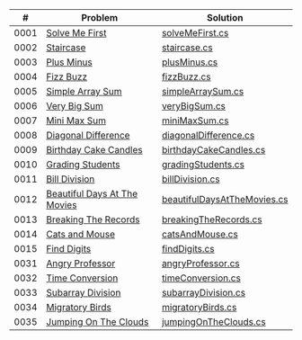 |  #  | Problem       | Solution |
| :-: | ------------- | -------- |
| 0001 | [Solve Me First](https://www.hackerrank.com/challenges/solve-me-first/problem) | [solveMeFirst.cs](./algorithms/01_solveMeFirst/Program.cs) |
| 0002 | [Staircase](https://www.hackerrank.com/challenges/staircase/problem) | [staircase.cs](./algorithms/02_Stair_Case/Program.cs) |
| 0003 | [Plus Minus](https://www.hackerrank.com/challenges/plus-minus/problem) | [plusMinus.cs](./algorithms/03_Plus_Minus/Program.cs) |
| 0004 | [Fizz Buzz](https://www.hackerrank.com/challenges/fizzbuzz/problem) | [fizzBuzz.cs](./algorithms/04_FizzBuzz/Program.cs) |
| 0005 | [Simple Array Sum](https://www.hackerrank.com/challenges/simple-array-sum/problem) | [simpleArraySum.cs](./algorithms/05_Simple_Array_Sum/simpleArraySum.cs) |
| 0006 | [Very Big Sum](https://www.hackerrank.com/challenges/a-very-big-sum/problem) | [veryBigSum.cs](./algorithms/06_Very_Big_Sum/aVeryBigSum.cs) |
| 0007 | [Mini Max Sum](https://www.hackerrank.com/challenges/mini-max-sum/problem) | [miniMaxSum.cs](./algorithms/07_Mini_Max_Sum/miniMaxSum.cs) |
| 0008 | [Diagonal Difference](https://www.hackerrank.com/challenges/diagonal-difference/problem) | [diagonalDifference.cs](./algorithms/08_Diagonal_Difference/diagonalDifference.cs) |
| 0009 | [Birthday Cake Candles](https://www.hackerrank.com/challenges/birthday-cake-candles/problem) | [birthdayCakeCandles.cs](./algorithms/09_Birthday_Cake_Candles/birthdayCakeCandles.cs) |
| 0010 | [Grading Students](https://www.hackerrank.com/challenges/grading/problem) | [gradingStudents.cs](./algorithms/10_Grading_Students/gradingStudents.cs) |
| 0011 | [Bill Division](https://www.hackerrank.com/challenges/bon-appetit/problem) | [billDivision.cs](./algorithms/11_Bill_Division/billDivision.cs) |
| 0012 | [Beautiful Days At The Movies](https://www.hackerrank.com/challenges/beautiful-days-at-the-movies/problem) | [beautifulDaysAtTheMovies.cs](./algorithms/12_Beautiful_Days_at_the_Movies/beautifulDaysAtTheMovies.cs) |
| 0013 | [Breaking The Records](https://www.hackerrank.com/challenges/breaking-best-and-worst-records/problem) | [breakingTheRecords.cs](./algorithms/13_Breaking_The_Records/breakingTheRecords.cs) |
| 0014 | [Cats and Mouse](https://www.hackerrank.com/challenges/cats-and-a-mouse/problem) | [catsAndMouse.cs](./algorithms/14_Cats_And_Mouse/catsAndMouse.cs) |
| 0015 | [Find Digits](https://www.hackerrank.com/challenges/find-digits/problem) | [findDigits.cs](./algorithms/15_Find_Digits/findDigits.cs) |
| 0031 | [Angry Professor](https://www.hackerrank.com/challenges/angry-professor/problem) | [angryProfessor.cs](./algorithms/31_Angry_Professor/angryProfessor.cs) |
| 0032 | [Time Conversion](https://www.hackerrank.com/challenges/time-conversion/problem) | [timeConversion.cs](./algorithms/32_Time_Conversion/timeConversion.cs) |
| 0033 | [Subarray Division](https://www.hackerrank.com/challenges/the-birthday-bar/problem) | [subarrayDivision.cs](./algorithms/33_Subarray_Division/subarrayDivision.cs) |
| 0034 | [Migratory Birds](https://www.hackerrank.com/challenges/migratory-birds/problem) | [migratoryBirds.cs](./algorithms/34_Migratory_Birds/migratoryBirds.cs) |
| 0035 | [Jumping On The Clouds](https://www.hackerrank.com/challenges/jumping-on-the-clouds-revisited/problem) | [jumpingOnTheClouds.cs](./algorithms/35_Jumping_OnThe_Clouds/jumpingOnTheClouds.cs) |
